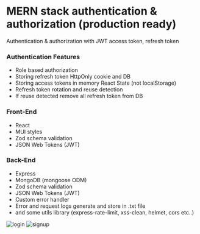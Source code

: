 # MERN stack authentication & authorization (production ready)
 Authentication & authorization with JWT access token, refresh token

### Authentication Features
- Role based authorization
- Storing refresh token HttpOnly cookie and DB
- Storing access tokens in memory React State (not localStorage)
- Refresh token rotation and reuse detection
- If reuse detected remove all refresh token from DB 

### Front-End
- React
- MUI styles
- Zod schema validation
- JSON Web Tokens (JWT)

### Back-End
- Express
- MongoDB (mongoose ODM)
- Zod schema validation
- JSON Web Tokens (JWT)
- Custom error handler
- Error and request logs generate and store in .txt file
- and some utils library (express-rate-limit, xss-clean, helmet, cors etc..)


![login](https://user-images.githubusercontent.com/58384619/221484745-278a48e9-eb3b-4d40-ad92-1797ddeb5795.jpg)
![signup](https://user-images.githubusercontent.com/58384619/221484758-8f2a708b-6f34-49a3-861d-263a1a89b92a.jpg)
